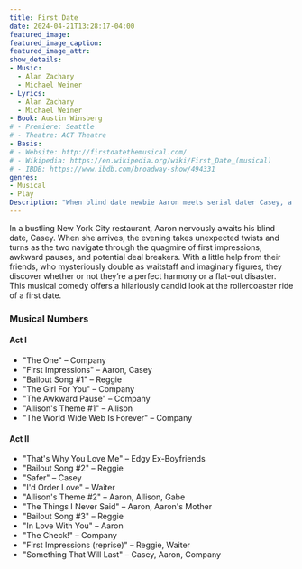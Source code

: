 ```yaml
---
title: First Date
date: 2024-04-21T13:28:17-04:00
featured_image:
featured_image_caption: 
featured_image_attr:
show_details: 
- Music:
  - Alan Zachary
  - Michael Weiner
- Lyrics:
  - Alan Zachary
  - Michael Weiner
- Book: Austin Winsberg
# - Premiere: Seattle
# - Theatre: ACT Theatre
- Basis: 
# - Website: http://firstdatethemusical.com/
# - Wikipedia: https://en.wikipedia.org/wiki/First_Date_(musical)
# - IBDB: https://www.ibdb.com/broadway-show/494331
genres:
- Musical
- Play
Description: "When blind date newbie Aaron meets serial dater Casey, a casual drink turns into a hilarious high-stakes dinner."
---
```

In a bustling New York City restaurant, Aaron nervously awaits his blind date, Casey. When she arrives, the evening takes unexpected twists and turns as the two navigate through the quagmire of first impressions, awkward pauses, and potential deal breakers. With a little help from their friends, who mysteriously double as waitstaff and imaginary figures, they discover whether or not they’re a perfect harmony or a flat-out disaster. This musical comedy offers a hilariously candid look at the rollercoaster ride of a first date.

### Musical Numbers

#### Act I
- "The One" – Company
- "First Impressions" – Aaron, Casey
- "Bailout Song #1" – Reggie
- "The Girl For You" – Company
- "The Awkward Pause" – Company
- "Allison's Theme #1" – Allison
- "The World Wide Web Is Forever" – Company

#### Act II
- "That's Why You Love Me" – Edgy Ex-Boyfriends
- "Bailout Song #2" – Reggie
- "Safer" – Casey
- "I'd Order Love" – Waiter
- "Allison's Theme #2" – Aaron, Allison, Gabe
- "The Things I Never Said" – Aaron, Aaron's Mother
- "Bailout Song #3" – Reggie
- "In Love With You" – Aaron
- "The Check!" – Company
- "First Impressions (reprise)" – Reggie, Waiter
- "Something That Will Last" – Casey, Aaron, Company


